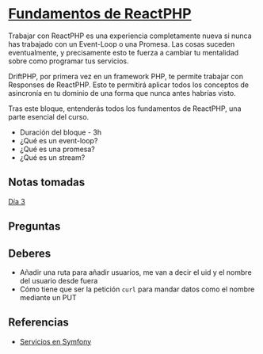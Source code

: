 # [Fundamentos de ReactPHP](https://php.coach/course.es.html#reactphp-fundamentals)

Trabajar con ReactPHP es una experiencia completamente nueva si nunca has 
trabajado con un Event-Loop o una Promesa. Las cosas suceden eventualmente, y 
precisamente esto te fuerza a cambiar tu mentalidad sobre como programar tus 
servicios.

DriftPHP, por primera vez en un framework PHP, te permite trabajar con Responses 
de ReactPHP. Esto te permitirá aplicar todos los conceptos de asincronía en tu
dominio de una forma que nunca antes habrías visto.

Tras este bloque, entenderás todos los fundamentos de ReactPHP, una parte 
esencial del curso.

- Duración del bloque - 3h
- ¿Qué es un event-loop?
- ¿Qué es una promesa?
- ¿Qué es un stream?

## Notas tomadas

[Día 3](dia-03.md)

## Preguntas

## Deberes

- Añadir una ruta para añadir usuarios, me van a decir el uid y el nombre del
usuario desde fuera
- Cómo tiene que ser la petición `curl` para mandar datos como el nombre
mediante un PUT

## Referencias

- [Servicios en Symfony](https://symfony.com/doc/current/service_container.html)
